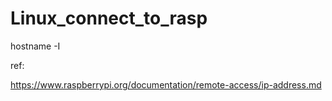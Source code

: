 # Linux_connect_to_rasp

hostname -I 


ref:

https://www.raspberrypi.org/documentation/remote-access/ip-address.md


